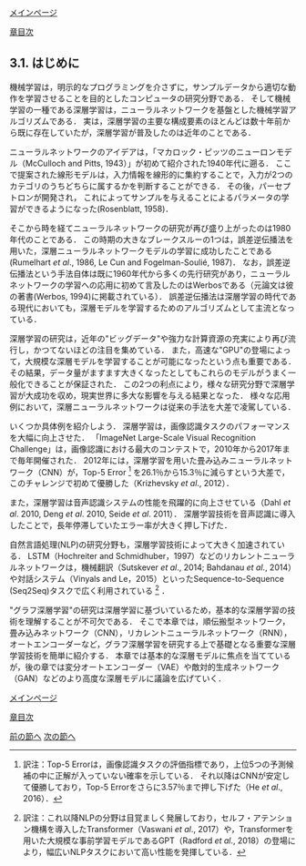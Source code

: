 [メインページ](../../index.markdown)

[章目次](./chap3.md)
## 3.1. はじめに

機械学習は，明示的なプログラミングを介さずに，サンプルデータから適切な動作を学習させることを目的としたコンピュータの研究分野である． そして機械学習の一種である深層学習は，ニューラルネットワークを基盤とした機械学習アルゴリズムである． 実は，深層学習の主要な構成要素のほとんどは数十年前から既に存在していたが，深層学習が普及したのは近年のことである．

ニューラルネットワークのアイデアは，「マカロック・ピッツのニューロンモデル（McCulloch and Pitts, 1943）」が初めて紹介された1940年代に遡る． ここで提案された線形モデルは，入力情報を線形的に集約することで，入力が2つのカテゴリのうちどちらに属するかを判断することができる． その後，パーセプトロンが開発され， これによってサンプルを与えることによるパラメータの学習ができるようになった(Rosenblatt, 1958)．

そこから時を経てニューラルネットワークの研究が再び盛り上がったのは1980年代のことである． この時期の大きなブレークスルーの1つは，誤差逆伝播法を用いた，深層ニューラルネットワークモデルの学習に成功したことである (Rumelhart *et al*., 1986, Le Cun and Fogelman-Soulié, 1987)． なお，誤差逆伝播法という手法自体は既に1960年代から多くの先行研究があり，ニューラルネットワークの学習への応用に初めて言及したのはWerbosである（元論文は彼の著書(Werbos, 1994)に掲載されている）． 誤差逆伝播法は深層学習の時代である現代においても，深層モデルを学習するためのアルゴリズムとして主流となっている．

深層学習の研究は，近年の"ビッグデータ"や強力な計算資源の充実により再び流行し，かつてないほどの注目を集めている． また，高速な"GPU"の登場によって，大規模な深層モデルを学習することが可能になったという点も重要である． その結果，データ量がますます大きくなったとしてもこれらのモデルがうまく一般化できることが保証された． この2つの利点により，様々な研究分野で深層学習が大成功を収め，現実世界に多大な影響を与える結果となった． 様々な応用例において，深層ニューラルネットワークは従来の手法を大差で凌駕している．

いくつか具体例を紹介しよう． 深層学習は，画像認識タスクのパフォーマンスを大幅に向上させた． 「ImageNet Large-Scale Visual Recognition Challenge」は，画像認識における最大のコンテストで，2010年から2017年まで毎年開催された． 2012年には，深層学習を用いた畳み込みニューラルネットワーク（CNN）が，Top-5 Error [^1] を26.1％から15.3％に減らすという大差で，このチャレンジで初めて優勝した（Krizhevsky *et al*., 2012）．


また，深層学習は音声認識システムの性能を飛躍的に向上させている（Dahl *et al*. 2010, Deng *et al*. 2010, Seide *et al*. 2011）． 深層学習技術を音声認識に導入したことで，長年停滞していたエラー率が大きく押し下げた．

自然言語処理(NLP)の研究分野も，深層学習技術によって大きく加速されている． LSTM（Hochreiter and Schmidhuber，1997）などのリカレントニューラルネットワークは，機械翻訳（Sutskever *et al*., 2014; Bahdanau *et al*., 2014）や対話システム（Vinyals and Le，2015）といったSequence-to-Sequence (Seq2Seq)タスクで広く利用されている [^2] ．




"グラフ深層学習"の研究は深層学習に基づいているため，基本的な深層学習の技術を理解することが不可欠である． そこで本章では，順伝搬型ネットワーク，畳み込みネットワーク（CNN），リカレントニューラルネットワーク（RNN），オートエンコーダーなど，グラフ深層学習を研究する上で基礎となる重要な深層学習技術を簡単に紹介する． 本章では基本的な深層モデルに焦点を当てているが，後の章では変分オートエンコーダー（VAE）や敵対的生成ネットワーク（GAN）などのより高度な深層モデルに議論を広げていく．


[メインページ](../../index.markdown)

[章目次](./chap3.md)

[前の節へ](./subsection_00.md) [次の節へ](./subsection_02.md)

[^1]: 訳注：Top-5 Errorは，画像認識タスクの評価指標であり，上位5つの予測候補の中に正解が入っていない確率を示している． それ以降はCNNが安定して優勝しており，Top-5 Errorをさらに3.57％まで押し下げた（He *et al*., 2016）．
[^2]: 訳注：これ以降NLPの分野は目覚ましく発展しており，セルフ・アテンション機構を導入したTransformer（Vaswani *et al*., 2017）や，Transformerを用いた大規模な事前学習モデルであるGPT（Radford *et al*., 2018）の登場により，幅広いNLPタスクにおいて高い性能を発揮している．
